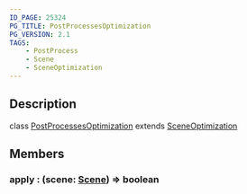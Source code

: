 ```yaml
---
ID_PAGE: 25324
PG_TITLE: PostProcessesOptimization
PG_VERSION: 2.1
TAGS:
    - PostProcess
    - Scene
    - SceneOptimization
---
```

## Description

class [PostProcessesOptimization](/classes/3.0/PostProcessesOptimization) extends [SceneOptimization](/classes/3.0/SceneOptimization)



## Members

### apply : (scene: [Scene](/classes/3.0/Scene)) =&gt; boolean



